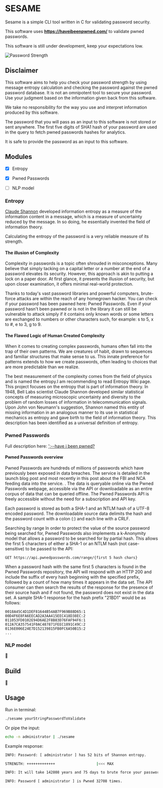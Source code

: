 # SESAME

Sesame is a simple CLI tool written in C for validating password security.

This software uses **https://haveibeenpwned.com/** to validate pwned passwords.

This software is still under development, keep your expectations low.


![Password Strength](https://imgs.xkcd.com/comics/password_strength.png)


## Disclaimer

This software aims to help you check your password strength by using message entropy calculation and checking the password against the pwned password database. It is not an omnipotent tool to secure your password. Use your judgment based on the information given back from this software. 

We take no responsibility for the way you use and interpret information produced by this software.

The password that you will pass as an input to this software is not stored or sent anywhere.
The first five digits of SHA1 hash of your password are used in the query to fetch pwned passwords hashes for analytics.

It is safe to provide the password as an input to this software.


## Modules

- [x] Entropy
- [x] Pwned Passwords
- [ ] NLP model


### Entropy

[Claude Shannon](https://en.wikipedia.org/wiki/Claude_Shannon) developed information entropy as a measure of the information content in a message, which is a measure of uncertainty reduced by the message. In so doing, he essentially invented the field of information theory.

Calculating the entropy of the password is a very reliable measure of its strength.

#### The illusion of Complexity

Complexity in passwords is a topic often shrouded in misconceptions. Many believe that simply tacking on a capital letter or a number at the end of a password elevates its security. However, this approach is akin to putting a lock on a paper door. At first glance, it presents the illusion of security, but upon closer examination, it offers minimal real-world protection.

Thanks to today's vast password libraries and powerful computers, brute-force attacks are within the reach of any homegrown hacker. You can check if your password has been pawned here: Pwned Passwords. Even if your password hasn't been pawned or is not in the library it can still be vulnerable to attack simply if it contains only known words or some letters are exchanged to numbers or other characters such, for example: s to 5, x to #, e to 3, g to 9.

#### The Flawed Logic of Human Created Complexity

When it comes to creating complex passwords, humans often fall into the trap of their own patterns. We are creatures of habit, drawn to sequences and familiar structures that make sense to us. This innate preference for patterns extends to how we create passwords, often leading to choices that are more predictable than we realize.

The best measurement of the complexity comes from the field of physics and is named the entropy.I am recommending to read Entropy Wiki page. This project focuses on the entropy that is part of information theory. In 1948, Bell Labs scientist Claude Shannon developed similar statistical concepts of measuring microscopic uncertainty and diversity to the problem of random losses of information in telecommunication signals. Upon John von Neumann's suggestion, Shannon named this entity of missing information in an analogous manner to its use in statistical mechanics as entropy and gave birth to the field of information theory. This description has been identified as a universal definition of entropy.


### Pwned Passwords

Full description here: [';--have i been pwned?](https://haveibeenpwned.com/API/v3#SearchingPwnedPasswordsByRange)

#### Pwned Passwords overview

Pwned Passwords are hundreds of millions of passwords which have previously been exposed in data breaches. The service is detailed in the launch blog post and most recently in this post about the FBI and NCA feeding data into the service. . The data is queryable online via the Pwned Passwords webpage, accessible via the API or downloadable as an entire corpus of data that can be queried offline. The Pwned Passwords API is freely accessible without the need for a subscription and API key.

Each password is stored as both a SHA-1 and an NTLM hash of a UTF-8 encoded password. The downloadable source data delimits the hash and the password count with a colon (:) and each line with a CRLF.

Searching by range
In order to protect the value of the source password being searched for, Pwned Passwords also implements a k-Anonymity model that allows a password to be searched for by partial hash. This allows the first 5 characters of either a SHA-1 or an NTLM hash (not case-sensitive) to be passed to the API:

```
GET https://api.pwnedpasswords.com/range/{first 5 hash chars}
```

When a password hash with the same first 5 characters is found in the Pwned Passwords repository, the API will respond with an HTTP 200 and include the suffix of every hash beginning with the specified prefix, followed by a count of how many times it appears in the data set. The API consumer can then search the results of the response for the presence of their source hash and if not found, the password does not exist in the data set. A sample SHA-1 response for the hash prefix "21BD1" would be as follows:

```
0018A45C4D1DEF81644B54AB7F969B88D65:1
00D4F6E8FA6EECAD2A3AA415EEC418D38EC:2
011053FD0102E94D6AE2F8B83D76FAF94F6:1
012A7CA357541F0AC487871FEEC1891C49C:2
0136E006E24E7D152139815FB0FC6A50B15:2
...
```

### NLP model

:construction:


## Build

:construction:


## Usage

Run in terminal:

```sh
./sesame yourStringPasswordToValidate
```

Or pipe the input:
```sh
echo -n administrator | ./sesame
```

Example response:

```sh
INFO: Password: [ administrator ] has 52 bits of Shannon entropy.

STRENGTH: +++++++++++++                   |<<< MAX

INFO: It will take 142808 years and 75 days to brute force your password with speed of 1000 guesses/second.

INFO: Password [ administrator ] is Pwned 32708 times.
```

